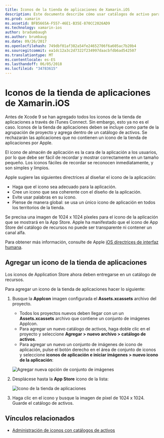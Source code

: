 ```yaml
---
title: Iconos de la tienda de aplicaciones de Xamarin.iOS
description: Este documento describe cómo usar catálogos de activo para administrar un icono de la tienda de aplicaciones para una aplicación de Xamarin.iOS. Anteriormente, los iconos de la tienda de aplicaciones se administraban con iTunes Connect.
ms.prod: xamarin
ms.assetid: BFB5665A-F557-46E1-B35E-870CC2026AD9
ms.technology: xamarin-ios
author: bradumbaugh
ms.author: brumbaug
ms.date: 09/26/2017
ms.openlocfilehash: 749dbf01af382a54fe24652706f6a605ac7b20b4
ms.sourcegitcommit: ea1dc12a3c2d7322f234997daacbfdb6ad542507
ms.translationtype: MT
ms.contentlocale: es-ES
ms.lasthandoff: 06/05/2018
ms.locfileid: "34783615"
---
```

# <a name="app-store-icons-in-xamarinios"></a>Iconos de la tienda de aplicaciones de Xamarin.iOS

Antes de Xcode 9 se han agregado todos los iconos de la tienda de aplicaciones a través de iTunes Connect. Sin embargo, esto ya no es el caso. Iconos de la tienda de aplicaciones deben se incluye como parte de la agrupación de proyecto y agrega dentro de un catálogo de activos. Se rechazarán las aplicaciones que no contienen un icono de la tienda de aplicaciones por Apple.

El icono de almacén de aplicación es la cara de la aplicación a los usuarios, por lo que debe ser fácil de recordar y mostrar correctamente en un tamaño pequeño. Los iconos fáciles de recordar se reconocen inmediatamente, y son simples y limpios.

Apple sugiere las siguientes directrices al diseñar el icono de la aplicación:

- Haga que el icono sea adecuado para la aplicación.
- Cree un icono que sea coherente con el diseño de la aplicación.
- Evite usar palabras en su icono.
- Piense de manera global: se usa un único icono de aplicación en todos los territorios de la tienda.

Se precisa una imagen de 1024 x 1024 píxeles para el icono de la aplicación que se mostrará en la App Store.  Apple ha manifestado que el icono de App Store del catálogo de recursos no puede ser transparente ni contener un canal alfa.

Para obtener más información, consulte de Apple [iOS directrices de interfaz humana](https://developer.apple.com/ios/human-interface-guidelines/icons-and-images/image-size-and-resolution/).

## <a name="adding-an-app-store-icon"></a>Agregar un icono de la tienda de aplicaciones

Los iconos de Application Store ahora deben entregarse en un catálogo de recursos. 

Para agregar un icono de la tienda de aplicaciones hacer lo siguiente:

1. Busque la **AppIcon** imagen configurada el **Assets.xcassets** archivo del proyecto. 
    - Todos los proyectos nuevos deben llegar con un un **Assets.xcassets** archivo que contiene un conjunto de imágenes AppIcon.
    - Para agregar un nuevo catálogo de activos, haga doble clic en el proyecto y seleccione **Agregar > nuevo archivo > catálogo de activos**.
    - Para agregar un nuevo un conjunto de imágenes de icono de aplicación, pulse el botón derecho en el área de conjunto de iconos y seleccione **iconos de aplicación e iniciar imágenes > nuevo icono de la aplicación**:
    
    ![Agregar nueva opción de conjunto de imágenes](app-store-icon-images/image1.png)

2. Desplácese hasta la **App Store** icono de la lista:

    ![Icono de la tienda de aplicaciones](app-store-icon-images/image2.png)

3. Haga clic en el icono y busque la imagen de píxel de 1024 x 1024. Guarde el catálogo de activos.




## <a name="related-links"></a>Vínculos relacionados

- [Administración de iconos con catálogos de activos](~/ios/app-fundamentals/images-icons/app-icons.md#managing)
